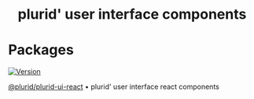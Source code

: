 <h1 align="center">
    plurid' user interface components
</h1>



# Packages

<a target="_blank" href="https://www.npmjs.com/package/@plurid/plurid-ui-react">
    <img src="https://img.shields.io/npm/v/@plurid/plurid-ui-react.svg?logo=npm&colorB=1380C3&style=for-the-badge" alt="Version">
</a>

[@plurid/plurid-ui-react][plurid-ui-react] • plurid' user interface react components

[plurid-ui-react]: https://github.com/plurid/plurid-ui/tree/master/packages/plurid-ui-react
